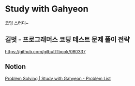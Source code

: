 # Study with Gahyeon

코딩 스터디~

## 길벗 - 프로그래머스 코딩 테스트 문제 풀이 전략
https://github.com/gilbutITbook/080337

## Notion
[Problem Solving | Study with Gahyeon - Problem List](https://www.notion.so/wreckitcona/1b18524bc9c2804bbfb2cfe8692a4923?v=1b18524bc9c280ef8add000c03ba5be6)

